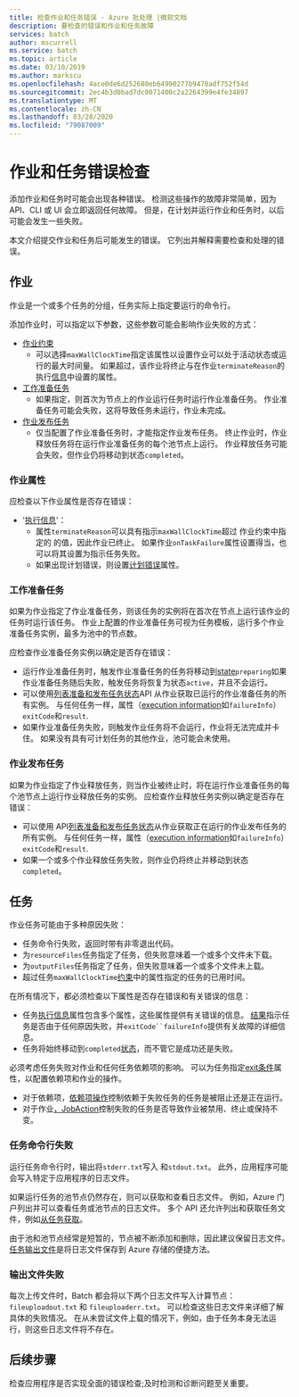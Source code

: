 ```yaml
---
title: 检查作业和任务错误 - Azure 批处理 |微软文档
description: 要检查的错误和作业和任务故障
services: batch
author: mscurrell
ms.service: batch
ms.topic: article
ms.date: 03/10/2019
ms.author: markscu
ms.openlocfilehash: 4ace0de6d252680eb64990277b9478adf752f54d
ms.sourcegitcommit: 2ec4b3d0bad7dc0071400c2a2264399e4fe34897
ms.translationtype: MT
ms.contentlocale: zh-CN
ms.lasthandoff: 03/28/2020
ms.locfileid: "79087009"
---
```

# <a name="job-and-task-error-checking"></a>作业和任务错误检查

添加作业和任务时可能会出现各种错误。 检测这些操作的故障非常简单，因为 API、CLI 或 UI 会立即返回任何故障。  但是，在计划并运行作业和任务时，以后可能会发生一些失败。

本文介绍提交作业和任务后可能发生的错误。 它列出并解释需要检查和处理的错误。

## <a name="jobs"></a>作业

作业是一个或多个任务的分组，任务实际上指定要运行的命令行。

添加作业时，可以指定以下参数，这些参数可能会影响作业失败的方式：

- [作业约束](https://docs.microsoft.com/rest/api/batchservice/job/add#jobconstraints)
  - 可以选择`maxWallClockTime`指定该属性以设置作业可以处于活动状态或运行的最大时间量。 如果超过，该作业将终止与在作业`terminateReason`的执行[信息](https://docs.microsoft.com/rest/api/batchservice/job/get#cloudjob)中设置的属性。
- [工作准备任务](https://docs.microsoft.com/rest/api/batchservice/job/add#jobpreparationtask)
  - 如果指定，则首次为节点上的作业运行任务时运行作业准备任务。 作业准备任务可能会失败，这将导致任务未运行，作业未完成。
- [作业发布任务](https://docs.microsoft.com/rest/api/batchservice/job/add#jobreleasetask)
  - 仅当配置了作业准备任务时，才能指定作业发布任务。 终止作业时，作业释放任务将在运行作业准备任务的每个池节点上运行。 作业释放任务可能会失败，但作业仍将移动到状态`completed`。

### <a name="job-properties"></a>作业属性

应检查以下作业属性是否存在错误：

- '[执行信息](https://docs.microsoft.com/rest/api/batchservice/job/get#jobexecutioninformation)'：
  - 属性`terminateReason`可以具有指示`maxWallClockTime`超过 作业约束中指定的 的值，因此作业已终止。 如果作业`onTaskFailure`属性设置得当，也可以将其设置为指示任务失败。
  - 如果出现计划错误，则设置[计划错误](https://docs.microsoft.com/rest/api/batchservice/job/get#jobschedulingerror)属性。
 
### <a name="job-preparation-tasks"></a>工作准备任务

如果为作业指定了作业准备任务，则该任务的实例将在首次在节点上运行该作业的任务时运行该任务。 作业上配置的作业准备任务可视为任务模板，运行多个作业准备任务实例，最多为池中的节点数。

应检查作业准备任务实例以确定是否存在错误：
- 运行作业准备任务时，触发作业准备任务的任务将移动到[state](https://docs.microsoft.com/rest/api/batchservice/task/get#taskstate)`preparing`如果作业准备任务随后失败，触发任务将恢复为状态`active`，并且不会运行。  
- 可以使用[列表准备和发布任务状态](https://docs.microsoft.com/rest/api/batchservice/job/listpreparationandreleasetaskstatus)API 从作业获取已运行的作业准备任务的所有实例。 与任何任务一样，属性（[execution information](https://docs.microsoft.com/rest/api/batchservice/job/listpreparationandreleasetaskstatus#jobpreparationandreleasetaskexecutioninformation)如`failureInfo`）`exitCode`和`result`.
- 如果作业准备任务失败，则触发作业任务将不会运行，作业将无法完成并卡住。 如果没有具有可计划任务的其他作业，池可能会未使用。

### <a name="job-release-tasks"></a>作业发布任务

如果为作业指定了作业释放任务，则当作业被终止时，将在运行作业准备任务的每个池节点上运行作业释放任务的实例。  应检查作业释放任务实例以确定是否存在错误：
- 可以使用 API[列表准备和发布任务状态](https://docs.microsoft.com/rest/api/batchservice/job/listpreparationandreleasetaskstatus)从作业获取正在运行的作业发布任务的所有实例。 与任何任务一样，属性（[execution information](https://docs.microsoft.com/rest/api/batchservice/job/listpreparationandreleasetaskstatus#jobpreparationandreleasetaskexecutioninformation)如`failureInfo`）`exitCode`和`result`.
- 如果一个或多个作业释放任务失败，则作业仍将终止并移动到状态`completed`。

## <a name="tasks"></a>任务

作业任务可能由于多种原因失败：

- 任务命令行失败，返回时带有非零退出代码。
- 为`resourceFiles`任务指定了任务，但失败意味着一个或多个文件未下载。
- 为`outputFiles`任务指定了任务，但失败意味着一个或多个文件未上载。
- 超过任务`maxWallClockTime`[约束](https://docs.microsoft.com/rest/api/batchservice/task/add#taskconstraints)中的属性指定的任务的已用时间。

在所有情况下，都必须检查以下属性是否存在错误和有关错误的信息：
- 任务[执行信息](https://docs.microsoft.com/rest/api/batchservice/task/get#taskexecutioninformation)属性包含多个属性，这些属性提供有关错误的信息。 [结果](https://docs.microsoft.com/rest/api/batchservice/task/get#taskexecutionresult)指示任务是否由于任何原因失败，并`exitCode``failureInfo`提供有关故障的详细信息。
- 任务将始终移动到`completed`[状态](https://docs.microsoft.com/rest/api/batchservice/task/get#taskstate)，而不管它是成功还是失败。

必须考虑任务失败对作业和任何任务依赖项的影响。  可以为任务指定[exit条件](https://docs.microsoft.com/rest/api/batchservice/task/add#exitconditions)属性，以配置依赖项和作业的操作。
- 对于依赖项，[依赖项操作](https://docs.microsoft.com/rest/api/batchservice/task/add#dependencyaction)控制依赖于失败任务的任务是被阻止还是正在运行。
- 对于作业[，JobAction](https://docs.microsoft.com/rest/api/batchservice/task/add#jobaction)控制失败的任务是否导致作业被禁用、终止或保持不变。

### <a name="task-command-line-failures"></a>任务命令行失败

运行任务命令行时，输出将`stderr.txt`写入 和`stdout.txt`。 此外，应用程序可能会写入特定于应用程序的日志文件。

如果运行任务的池节点仍然存在，则可以获取和查看日志文件。 例如，Azure 门户列出并可以查看任务或池节点的日志文件。 多个 API 还允许列出和获取任务文件，例如[从任务获取](https://docs.microsoft.com/rest/api/batchservice/file/getfromtask)。

由于池和池节点经常是短暂的，节点被不断添加和删除，因此建议保留日志文件。 [任务输出文件](https://docs.microsoft.com/azure/batch/batch-task-output-files)是将日志文件保存到 Azure 存储的便捷方法。

### <a name="output-file-failures"></a>输出文件失败
每次上传文件时，Batch 都会将以下两个日志文件写入计算节点：`fileuploadout.txt` 和 `fileuploaderr.txt`。 可以检查这些日志文件来详细了解具体的失败情况。 在从未尝试文件上载的情况下，例如，由于任务本身无法运行，则这些日志文件将不存在。  

## <a name="next-steps"></a>后续步骤

检查应用程序是否实现全面的错误检查;及时检测和诊断问题至关重要。
